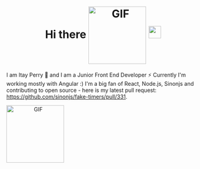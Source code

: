 
 
<h1 align="center">Hi there 
 <img align="center" alt="GIF" src="https://media.giphy.com/media/f3iwJFOVOwuy7K6FFw/giphy.gif" width="150" />
<img
src="https://github.com/blackcater/blackcater/raw/master/images/Hi.gif" height="32" />
</h1>

I am Itay Perry 🌱 and I am a Junior Front End Developer ⚡ Currently I'm working mostly with Angular :) I'm a big fan of React, Node.js, Sinonjs 
and contributing to open source - here is my latest pull request: https://github.com/sinonjs/fake-timers/pull/331.

<p align="center">
 <img align="left" alt="GIF" src="https://media.giphy.com/media/l46CbZ7KWEhN1oci4/giphy.gif" width="150" />
 
 
</p>






<!--
**itayperry/itayperry** is a ✨ _special_ ✨ repository because its `README.md` (this file) appears on your GitHub profile.


Here are some ideas to get you started:

- 🔭 I’m currently working on ...
- 🌱 I’m currently learning ...
- 👯 I’m looking to collaborate on ...
- 🤔 I’m looking for help with ...
- 💬 Ask me about ...
- 📫 How to reach me: ...
- 😄 Pronouns: ...
- ⚡ Fun fact: ...
-->

